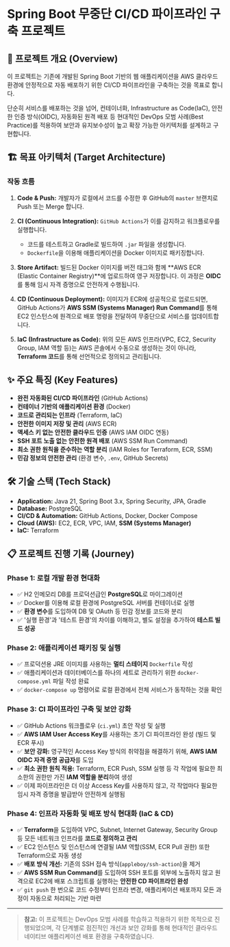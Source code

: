 # Spring Boot 무중단 CI/CD 파이프라인 구축 프로젝트

## 📖 프로젝트 개요 (Overview)

이 프로젝트는 기존에 개발된 Spring Boot 기반의 웹 애플리케이션을 AWS 클라우드 환경에 안정적으로 자동 배포하기 위한 CI/CD 파이프라인을 구축하는 것을 목표로 합니다.

단순히 서비스를 배포하는 것을 넘어, 컨테이너화, Infrastructure as Code(IaC), 안전한 인증 방식(OIDC), 자동화된 원격 배포 등 현대적인 DevOps 모범 사례(Best Practice)를 적용하여 보안과 유지보수성이 높고 확장 가능한 아키텍처를 설계하고 구현합니다.

## 🏗️ 목표 아키텍처 (Target Architecture)

### 작동 흐름

1. **Code & Push:** 개발자가 로컬에서 코드를 수정한 후 GitHub의 `master` 브랜치로 Push 또는 Merge 합니다.

2. **CI (Continuous Integration):** `GitHub Actions`가 이를 감지하고 워크플로우를 실행합니다.
   - 코드를 테스트하고 Gradle로 빌드하여 `.jar` 파일을 생성합니다.
   - `Dockerfile`을 이용해 애플리케이션을 Docker 이미지로 패키징합니다.

3. **Store Artifact:** 빌드된 Docker 이미지를 버전 태그와 함께 **AWS ECR (Elastic Container Registry)**에 업로드하여 영구 저장합니다. 이 과정은 **OIDC**를 통해 임시 자격 증명으로 안전하게 수행됩니다.

4. **CD (Continuous Deployment):** 이미지가 ECR에 성공적으로 업로드되면, GitHub Actions가 **AWS SSM (Systems Manager) Run Command**를 통해 EC2 인스턴스에 원격으로 배포 명령을 전달하여 무중단으로 서비스를 업데이트합니다.

5. **IaC (Infrastructure as Code):** 위의 모든 AWS 인프라(VPC, EC2, Security Group, IAM 역할 등)는 AWS 콘솔에서 수동으로 생성하는 것이 아니라, **Terraform 코드**를 통해 선언적으로 정의되고 관리됩니다.

## ✨ 주요 특징 (Key Features)

- **완전 자동화된 CI/CD 파이프라인** (GitHub Actions)
- **컨테이너 기반의 애플리케이션 환경** (Docker)
- **코드로 관리되는 인프라** (Terraform, IaC)
- **안전한 이미지 저장 및 관리** (AWS ECR)
- **액세스 키 없는 안전한 클라우드 인증** (AWS IAM OIDC 연동)
- **SSH 포트 노출 없는 안전한 원격 배포** (AWS SSM Run Command)
- **최소 권한 원칙을 준수하는 역할 분리** (IAM Roles for Terraform, ECR, SSM)
- **민감 정보의 안전한 관리** (환경 변수, `.env`, GitHub Secrets)

## 🛠️ 기술 스택 (Tech Stack)

- **Application:** Java 21, Spring Boot 3.x, Spring Security, JPA, Gradle
- **Database:** PostgreSQL
- **CI/CD & Automation:** GitHub Actions, Docker, Docker Compose
- **Cloud (AWS):** EC2, ECR, VPC, IAM, **SSM (Systems Manager)**
- **IaC:** Terraform

## 📋 프로젝트 진행 기록 (Journey)

### Phase 1: 로컬 개발 환경 현대화

- ✅ H2 인메모리 DB를 프로덕션급인 **PostgreSQL**로 마이그레이션
- ✅ Docker를 이용해 로컬 환경에 PostgreSQL 서버를 컨테이너로 실행
- ✅ **환경 변수**를 도입하여 DB 및 OAuth 등 민감 정보를 코드와 분리
- ✅ '실행 환경'과 '테스트 환경'의 차이를 이해하고, 별도 설정을 추가하여 **테스트 빌드 성공**

### Phase 2: 애플리케이션 패키징 및 실행

- ✅ 프로덕션용 JRE 이미지를 사용하는 **멀티 스테이지** `Dockerfile` 작성
- ✅ 애플리케이션과 데이터베이스를 하나의 세트로 관리하기 위한 `docker-compose.yml` 파일 작성 완료
- ✅ `docker-compose up` 명령어로 로컬 환경에서 전체 서비스가 동작하는 것을 확인

### Phase 3: CI 파이프라인 구축 및 보안 강화

- ✅ GitHub Actions 워크플로우 (`ci.yml`) 초안 작성 및 실행
- ✅ **AWS IAM User Access Key**를 사용하는 초기 CI 파이프라인 완성 (빌드 및 ECR 푸시)
- ✅ **보안 강화:** 영구적인 Access Key 방식의 취약점을 해결하기 위해, **AWS IAM OIDC 자격 증명 공급자**를 도입
- ✅ **최소 권한 원칙 적용:** Terraform, ECR Push, SSM 실행 등 각 작업에 필요한 최소한의 권한만 가진 **IAM 역할을 분리**하여 생성
- ✅ 이제 파이프라인은 더 이상 Access Key를 사용하지 않고, 각 작업마다 필요한 임시 자격 증명을 발급받아 안전하게 실행됨

### Phase 4: 인프라 자동화 및 배포 방식 현대화 (IaC & CD)

- ✅ **Terraform**을 도입하여 VPC, Subnet, Internet Gateway, Security Group 등 모든 네트워크 인프라를 **코드로 정의하고 관리**
- ✅ EC2 인스턴스 및 인스턴스에 연결될 IAM 역할(SSM, ECR Pull 권한) 또한 Terraform으로 자동 생성
- ✅ **배포 방식 개선:** 기존의 SSH 접속 방식(`appleboy/ssh-action`)을 제거
- ✅ **AWS SSM Run Command**를 도입하여 SSH 포트를 외부에 노출하지 않고 원격으로 EC2에 배포 스크립트를 실행하는 **안전한 CD 파이프라인 완성**
- ✅ `git push` 한 번으로 코드 수정부터 인프라 변경, 애플리케이션 배포까지 모든 과정이 자동으로 처리되는 기반 마련

---

> **참고:** 이 프로젝트는 DevOps 모범 사례를 학습하고 적용하기 위한 목적으로 진행되었으며, 각 단계별로 점진적인 개선과 보안 강화를 통해 현대적인 클라우드 네이티브 애플리케이션 배포 환경을 구축하였습니다.